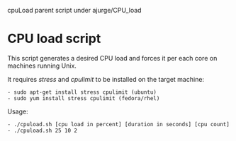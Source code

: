  cpuLoad parent script under ajurge/CPU_load
# CPU load script 

This script generates a desired CPU load and forces it per each core on 
machines running Unix.

It requires *stress* and *cpulimit* to be installed on the target machine:

	- sudo apt-get install stress cpulimit (ubuntu)
	- sudo yum install stress cpulimit (fedora/rhel)

Usage: 

	- ./cpuload.sh [cpu load in percent] [duration in seconds] [cpu count]
	- ./cpuload.sh 25 10 2 
